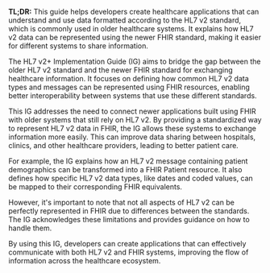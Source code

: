 **TL;DR:** This guide helps developers create healthcare applications that can understand and use data formatted according to the HL7 v2 standard, which is commonly used in older healthcare systems. It explains how HL7 v2 data can be represented using the newer FHIR standard, making it easier for different systems to share information.

The HL7 v2+ Implementation Guide (IG) aims to bridge the gap between the older HL7 v2 standard and the newer FHIR standard for exchanging healthcare information. It focuses on defining how common HL7 v2 data types and messages can be represented using FHIR resources, enabling better interoperability between systems that use these different standards.

This IG addresses the need to connect newer applications built using FHIR with older systems that still rely on HL7 v2. By providing a standardized way to represent HL7 v2 data in FHIR, the IG allows these systems to exchange information more easily. This can improve data sharing between hospitals, clinics, and other healthcare providers, leading to better patient care.

For example, the IG explains how an HL7 v2 message containing patient demographics can be transformed into a FHIR Patient resource. It also defines how specific HL7 v2 data types, like dates and coded values, can be mapped to their corresponding FHIR equivalents.

However, it's important to note that not all aspects of HL7 v2 can be perfectly represented in FHIR due to differences between the standards. The IG acknowledges these limitations and provides guidance on how to handle them.

By using this IG, developers can create applications that can effectively communicate with both HL7 v2 and FHIR systems, improving the flow of information across the healthcare ecosystem.
